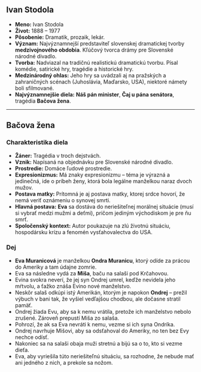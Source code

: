 ## Ivan Stodola

* **Meno:** Ivan Stodola
* **Život:** 1888 – 1977
* **Pôsobenie:** Dramatik, prozaik, lekár.
* **Význam:** Najvýznamnejší predstaviteľ slovenskej dramatickej tvorby **medzivojnového obdobia**. Kľúčový tvorca drámy pre Slovenské národné divadlo.
* **Tvorba:** Nadviazal na tradičnú realistickú dramatickú tvorbu. Písal komédie, satirické hry, tragédie a historické hry.
* **Medzinárodný ohlas:** Jeho hry sa uvádzali aj na pražských a zahraničných scénach (Juhoslávia, Maďarsko, USA), niektoré námety boli sfilmované.
* **Najvýznamnejšie diela:** **Náš pán minister**, **Čaj u pána senátora**, tragédia **Bačova žena**.

---

## Bačova žena

### Charakteristika diela

* **Žáner:** Tragédia v troch dejstvách.
* **Vznik:** Napísaná na objednávku pre Slovenské národné divadlo.
* **Prostredie:** Domáce ľudové prostredie.
* **Expresionizmus:** Má znaky expresionizmu – téma je výrazná a jedinečná, ide o príbeh ženy, ktorá bola legálne manželkou naraz dvoch mužov.
* **Postava matky:** Prítomná je aj postava matky, ktorej srdce hovorí, že nemá veriť oznámeniu o synovej smrti.
* **Hlavná postava:** **Eva** sa dostáva do neriešiteľnej morálnej situácie (musí si vybrať medzi mužmi a deťmi), pričom jediným východiskom je pre ňu smrť.
* **Spoločenský kontext:** Autor poukazuje na zlú životnú situáciu, hospodársku krízu a fenomén vysťahovalectva do USA.

### Dej

* **Eva Muranicová** je manželkou **Ondra Muranicu**, ktorý odíde za prácou do Ameriky a tam údajne zomrie.
* Eva sa následne vydá za **Miša**, baču na salaši pod Krčahovou.
* Evina svokra neverí, že jej syn Ondrej umrel, keďže nevidela jeho mŕtvolu, a ťažko znáša Evino nové manželstvo.
* Neskôr salaš odkúpi istý Amerikán, ktorým je napokon **Ondrej** – prežil výbuch v bani tak, že vyšiel vedľajšou chodbou, ale dočasne stratil pamäť.
* Ondrej žiada Evu, aby sa k nemu vrátila, pretože ich manželstvo nebolo zrušené. Zároveň prepustí Miša zo salaša.
* Pohrozí, že ak sa Eva nevráti k nemu, vezme si ich syna Ondríka.
* Ondrej navrhuje Mišovi, aby sa odsťahoval do Ameriky, no ten bez Evy nechce odísť.
* Nakoniec sa na salaši obaja muži stretnú a bijú sa o to, kto si vezme dieťa.
* Eva, aby vyriešila túto neriešiteľnú situáciu, sa rozhodne, že nebude mať ani jedného z nich, a prekole sa nožom.
